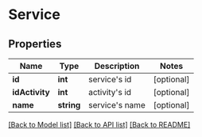 # Service

## Properties
Name | Type | Description | Notes
------------ | ------------- | ------------- | -------------
**id** | **int** | service&#x27;s id | [optional] 
**idActivity** | **int** | activity&#x27;s id | [optional] 
**name** | **string** | service&#x27;s name | [optional] 

[[Back to Model list]](../../README.md#documentation-for-models) [[Back to API list]](../../README.md#documentation-for-api-endpoints) [[Back to README]](../../README.md)

